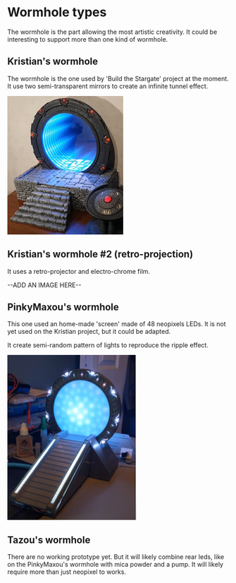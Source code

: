 # Wormhole types

The wormhole is the part allowing the most artistic creativity.
It could be interesting to support more than one kind of wormhole.

## Kristian's wormhole

The wormhole is the one used by 'Build the Stargate' project at the moment.
It use two semi-transparent mirrors to create an infinite tunnel effect.

![](./assets/stargate-kristian1.png)

## Kristian's wormhole #2 (retro-projection)

It uses a retro-projector and electro-chrome film.

--ADD AN IMAGE HERE--

## PinkyMaxou's wormhole

This one used an home-made 'screen' made of 48 neopixels LEDs.
It is not yet used on the Kristian project, but it could be adapted.

It create semi-random pattern of lights to reproduce the ripple effect.

![](./assets/wormhole-pinkymaxou.png)

## Tazou's wormhole

There are no working prototype yet. But it will likely combine rear leds, like on the PinkyMaxou's wormhole with mica powder and a pump.
It will likely require more than just neopixel to works.

